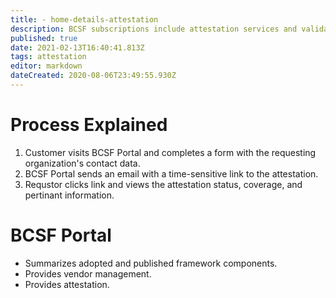 ```yaml
---
title: - home-details-attestation
description: BCSF subscriptions include attestation services and validation.  
published: true
date: 2021-02-13T16:40:41.813Z
tags: attestation
editor: markdown
dateCreated: 2020-08-06T23:49:55.930Z
---
```


# Process Explained

1. Customer visits BCSF Portal and completes a form with the requesting organization's contact data.
1. BCSF Portal sends an email with a time-sensitive link to the attestation.
1. Requstor clicks link and views the attestation status, coverage, and pertinant information.



# BCSF Portal
- Summarizes adopted and published framework components.
- Provides vendor management.
- Provides attestation. 